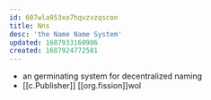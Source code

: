 ```yaml
---
id: 607wla953xo7hqvzvzqscon
title: Nns
desc: 'the Name Name System'
updated: 1687933160986
created: 1687924772581
---
```


- an germinating system for decentralized naming
- [[c.Publisher]] [[org.fission]]wol